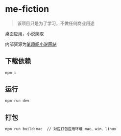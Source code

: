 # me-fiction

> 该项目只是为了学习，不做任何商业用途

桌面应用，小说爬取

内部资源为[笔趣阁小说网站](https://www.biquge.co/)

## 下载依赖

```bash
npm i
```

## 运行

``` bash
npm run dev
```

## 打包

```bash
npm run build:mac  // 对应打包应用环境 mac、win、linux
```
